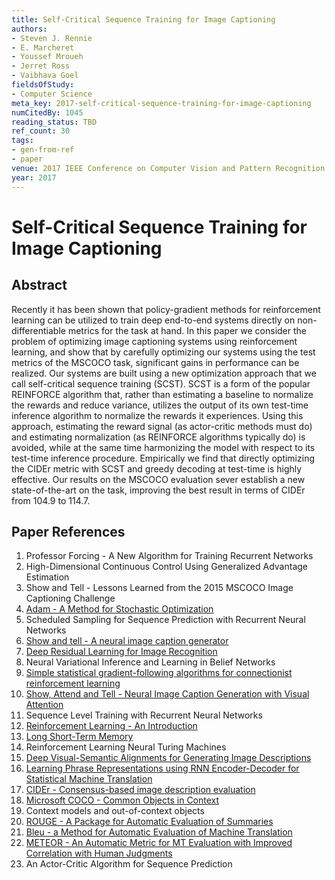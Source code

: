 ```yaml
---
title: Self-Critical Sequence Training for Image Captioning
authors:
- Steven J. Rennie
- E. Marcheret
- Youssef Mroueh
- Jerret Ross
- Vaibhava Goel
fieldsOfStudy:
- Computer Science
meta_key: 2017-self-critical-sequence-training-for-image-captioning
numCitedBy: 1045
reading_status: TBD
ref_count: 30
tags:
- gen-from-ref
- paper
venue: 2017 IEEE Conference on Computer Vision and Pattern Recognition (CVPR)
year: 2017
---
```


# Self-Critical Sequence Training for Image Captioning

## Abstract

Recently it has been shown that policy-gradient methods for reinforcement learning can be utilized to train deep end-to-end systems directly on non-differentiable metrics for the task at hand. In this paper we consider the problem of optimizing image captioning systems using reinforcement learning, and show that by carefully optimizing our systems using the test metrics of the MSCOCO task, significant gains in performance can be realized. Our systems are built using a new optimization approach that we call self-critical sequence training (SCST). SCST is a form of the popular REINFORCE algorithm that, rather than estimating a baseline to normalize the rewards and reduce variance, utilizes the output of its own test-time inference algorithm to normalize the rewards it experiences. Using this approach, estimating the reward signal (as actor-critic methods must do) and estimating normalization (as REINFORCE algorithms typically do) is avoided, while at the same time harmonizing the model with respect to its test-time inference procedure. Empirically we find that directly optimizing the CIDEr metric with SCST and greedy decoding at test-time is highly effective. Our results on the MSCOCO evaluation sever establish a new state-of-the-art on the task, improving the best result in terms of CIDEr from 104.9 to 114.7.

## Paper References

1. Professor Forcing - A New Algorithm for Training Recurrent Networks
2. High-Dimensional Continuous Control Using Generalized Advantage Estimation
3. Show and Tell - Lessons Learned from the 2015 MSCOCO Image Captioning Challenge
4. [Adam - A Method for Stochastic Optimization](2015-adam-a-method-for-stochastic-optimization)
5. Scheduled Sampling for Sequence Prediction with Recurrent Neural Networks
6. [Show and tell - A neural image caption generator](2015-show-and-tell-a-neural-image-caption-generator)
7. [Deep Residual Learning for Image Recognition](2016-deep-residual-learning-for-image-recognition)
8. Neural Variational Inference and Learning in Belief Networks
9. [Simple statistical gradient-following algorithms for connectionist reinforcement learning](2004-simple-statistical-gradient-following-algorithms-for-connectionist-reinforcement-learning)
10. [Show, Attend and Tell - Neural Image Caption Generation with Visual Attention](2015-show-attend-and-tell-neural-image-caption-generation-with-visual-attention)
11. Sequence Level Training with Recurrent Neural Networks
12. [Reinforcement Learning - An Introduction](2005-reinforcement-learning-an-introduction)
13. [Long Short-Term Memory](1997-long-short-term-memory)
14. Reinforcement Learning Neural Turing Machines
15. [Deep Visual-Semantic Alignments for Generating Image Descriptions](2017-deep-visual-semantic-alignments-for-generating-image-descriptions)
16. [Learning Phrase Representations using RNN Encoder-Decoder for Statistical Machine Translation](2014-learning-phrase-representations-using-rnn-encoder-decoder-for-statistical-machine-translation)
17. [CIDEr - Consensus-based image description evaluation](2015-cider-consensus-based-image-description-evaluation)
18. [Microsoft COCO - Common Objects in Context](2014-microsoft-coco-common-objects-in-context)
19. Context models and out-of-context objects
20. [ROUGE - A Package for Automatic Evaluation of Summaries](2004-rouge-a-package-for-automatic-evaluation-of-summaries)
21. [Bleu - a Method for Automatic Evaluation of Machine Translation](2002-bleu-a-method-for-automatic-evaluation-of-machine-translation)
22. [METEOR - An Automatic Metric for MT Evaluation with Improved Correlation with Human Judgments](2005-meteor-an-automatic-metric-for-mt-evaluation-with-improved-correlation-with-human-judgments)
23. An Actor-Critic Algorithm for Sequence Prediction
